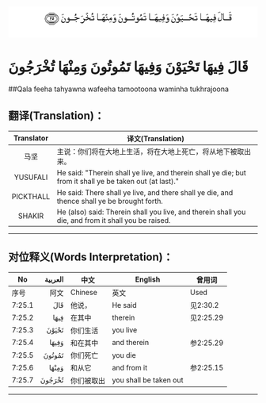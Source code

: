 ![007:025](images/007_025.gif)

# قَالَ فِيهَا تَحْيَوْنَ وَفِيهَا تَمُوتُونَ وَمِنْهَا تُخْرَجُونَ 

##Qala feeha tahyawna wafeeha tamootoona waminha tukhrajoona 

## 翻译(Translation)：

| Translator | 译文(Translation)                                            |
| :--------: | ------------------------------------------------------------ |
|    马坚    | 主说：你们将在大地上生活，将在大地上死亡，将从地下被取出来。 |
|  YUSUFALI  | He said: "Therein shall ye live, and therein shall ye die; but from it shall ye be taken out (at last)." |
| PICKTHALL  | He said: There shall ye live, and there shall ye die, and thence shall ye be brought forth. |
|   SHAKIR   | He (also) said: Therein shall you live, and therein shall you die, and from it shall you be raised. |

---

## 对位释义(Words Interpretation)：

| No   | العربية | 中文    | English | 曾用词 |
| ---- | ------: | ------- | ------- | ------ |
| 序号 |    阿文 | Chinese | 英文    | Used   |
| 7:25.1 | قَالَ    | 他说，     | He said                | 见2:30.2  |
| 7:25.2 | فِيهَا   | 在其中     | therein                | 见2:25.29 |
| 7:25.3 | تَحْيَوْنَ  | 你们生活   | you live               |           |
| 7:25.4 | وَفِيهَا  | 和在其中   | and therein            | 参2:25.29 |
| 7:25.5 | تَمُوتُونَ | 你们死亡   | you die                |           |
| 7:25.6 | وَمِنْهَا  | 和从它     | and from it            | 参2:25.15 |
| 7:25.7 | تُخْرَجُونَ | 你们被取出 | you shall be taken out |           |

---